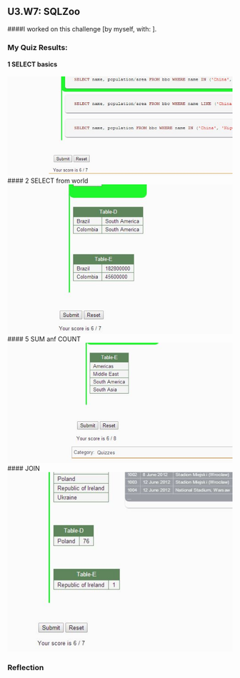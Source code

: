 ## U3.W7: SQLZoo

####I worked on this challenge [by myself, with: ].



### My Quiz Results:
#### 1 SELECT basics
<img src = "images/sqlzoo_quiz1.JPG"/>
#### 2 SELECT from world
<img src = "images/sqlzoo_quiz2.JPG"/>
#### 5 SUM anf COUNT
<img src = "images/sqlzoo_quiz5.JPG"/>
#### JOIN
<img src = "images/sqlzoo_quiz6.JPG"/>



### Reflection